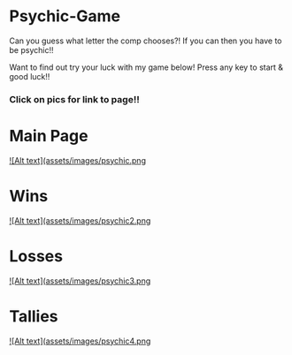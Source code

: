 # Psychic-Game

Can you guess what letter the comp chooses?! 
If you can then you have to be psychic!!

Want to find out try your luck with my game below!
Press any key to start & good luck!!

### Click on pics for link to page!!
# Main Page
[![Alt text](assets/images/psychic.png](https://gabietaylor.github.io/Psychic-Game/)
# Wins
[![Alt text](assets/images/psychic2.png](https://gabietaylor.github.io/Psychic-Game/)
# Losses
[![Alt text](assets/images/psychic3.png](https://gabietaylor.github.io/Psychic-Game/)
# Tallies
[![Alt text](assets/images/psychic4.png](https://gabietaylor.github.io/Psychic-Game/)